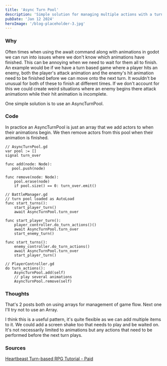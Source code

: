 ```yaml
---
title: 'Async Turn Pool'
description: 'Simple solution for managing multiple actions with a turn'
pubDate: 'Jan 12 2024'
heroImage: '/blog-placeholder-3.jpg'
---
```


### Why
Often times when using the await command along with animations in godot we can run into issues where we don't know which animations have finished. This can be annoying when we need to wait for them all to finish.
An example would be if we have a turn based game where a player hits an enemy, both the player's attack animation and the enemy's hit animation need to be finished before we can move onto the next turn. It wouldn't be unusual for both of these to finish at different times. If we don't account for this we could create weird situations where an enemy begins there attack animationn while their hit animation is incomplete. 

One simple solution is to use an AsyncTurnPool.

### Code 
In practice an AsyncTurnPool is just an array that we add actors to when their animations begin. We then remove actors from this pool when their animation is finished.

```
// AsyncTurnPool.gd
var pool := []
signal turn_over

func add(node: Node):
   pool.push(node)

func remove(node: Node):
    pool.erase(node)
    if pool.size() == 0: turn_over.emit()
```

```
// BattleManager.gd
// turn pool loaded as AutoLoad
func start_turns():
    start_player_turn()
    await AsyncTurnPool.turn_over

func start_player_turn():
    player_controller.do_turn_actions()()
    await AsyncTurnPool.turn_over
    start_enemy_turn()

func start_turns():
    enemy_controller.do_turn_actions()
    await AsyncTurnPool.turn_over
    start_player_turn()
```

```
// PlayerController.gd
do turn_actions():
    AsyncTurnPool.add(self)
    // play several animations
    AsyncTurnPool.remove(self)
```


### Thoughts 

That's 2 posts both on using arrays for management of game flow. Next one I'll try not to use an Array.

I think this is a useful pattern, it's quite flexible as we can add multiple items to it. We could add a screen shake too that needs to play and be waited on. It's not necessarily limited to animations but any actions that need to be performed before the next turn plays.


### Sources
[Heartbeast Turn-based RPG Tutorial - Paid](https://courses.heartgamedev.com/)